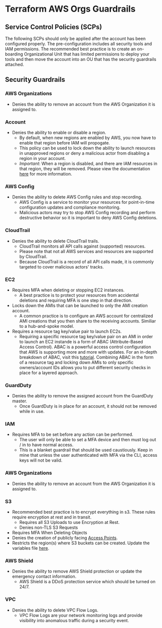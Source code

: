 # Terraform AWS Orgs Guardrails

## Service Control Policies (SCPs)

The following SCPs should only be applied after the account has been configured properly. The pre-configuration includes all security tools and IAM permissions. The recommended best practice is to create an on-boarding Organizational Unit that has limited permissions to deploy your tools and then move the account into an OU that has the security guardrails attached.

## Security Guardrails

### AWS Organizations

- Denies the ability to remove an account from the AWS Organization it is assigned to.

### Account

- Denies the ability to enable or disable a region.
  - By default, when new regions are enabled by AWS, you now have to enable that region before IAM will propogate. 
  - This policy can be used to lock down the ability to launch resources in unapproved regions or deny a malicious actor from disabling a region in your account. 
  - *Important*: When a region is disabled, and there are IAM resources in that region, they will be removed. Please view the documentation [here](https://aws.amazon.com/blogs/security/setting-permissions-to-enable-accounts-for-upcoming-aws-regions/) for more information.

### AWS Config

- Denies the ability to delete AWS Config rules and stop recording. 
  - AWS Config is a service to monitor your resources for point-in-time configuration updates and compliance monitoring. 
  - Malicious actors may try to stop AWS Config recording and perform destructive behavior so it is important to deny AWS Config deletions.

### CloudTrail

- Denies the ability to delete CloudTrail trails. 
  - CloudTrail monitors all API calls against (supported) resources. 
  - Please note that not all AWS services and resources are supported by CloudTrail.
  - Because CloudTrail is a record of all API calls made, it is commonly targeted to cover malicious actors' tracks.

### EC2

- Requires MFA when deleting or stopping EC2 instances.
  - A best practice is to protect your resources from accidental deletions and requiring MFA is one step in that direction. 
- Locks down the AMIs that can be launched to only the AMI creation account.
  - A common practice is to configure an AWS account for centralized AMI creations that you then share to the receiving accounts. Similiar to a hub-and-spoke model.
- Requires a resource tag key/value pair to launch EC2s.
  - Requiring a specific resource tag key/value pair on an AMI in order to launch an EC2 instande is a form of ABAC (Attribute-Based Access Control). ABAC is a powerful access control configuration that AWS is supporting more and more with updates. For an in-depth breakdown of ABAC, visit this [tutorial](https://docs.aws.amazon.com/IAM/latest/UserGuide/tutorial_attribute-based-access-control.html). Combining ABAC in the form of a resource tag and locking down AMIs to only specific owners/account IDs allows you to put different security checks in place for a layered approach.


### GuardDuty

- Denies the ability to remove the assigned account from the GuardDuty master. 
  - Once GuardDuty is in place for an account, it should not be removed while in use. 

### IAM

- Requires MFA to be set before any action can be performed. 
  - The user will only be able to set a MFA device and then must log out / in to have normal access.
  - This is a blanket guardrail that should be used caustiously. Keep in mine that unless the user authenticated with MFA via the CLI, access keys will not be valid. 

### AWS Organizations

- Denies the ability to remove an account from the AWS Organization it is assigned to.

### S3

- Recommended best practice is to encrypt everything in s3. These rules require encryption at rest and in transit.
    - Requires all S3 Uploads to use Encryption at Rest.
    - Denies non-TLS S3 Requests
- Requires MFA When Deleting Objects
- Denies the creation of publicly facing [Access Points](https://aws.amazon.com/s3/features/access-points/).
- Restricts the region(s) where S3 buckets can be created. Update the variables file [here](https://github.com/ScaleSec/terraform_aws_scp/blob/master/security_controls_scp/variables.tf).

### AWS Shield

- Denies the ability to remove AWS Shield protection or update the emergency contact information.
  - AWS Shield is a DDoS protection service which should be turned on 24/7.

### VPC

- Denies the ability to delete VPC Flow Logs.
  - VPC Flow Logs are your network monitoring logs and provide visibility into anomalous traffic during a security event. 

